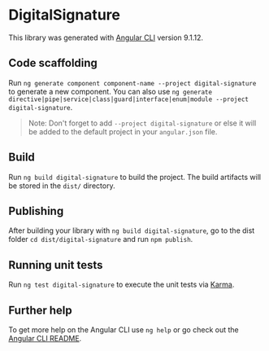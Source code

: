 # DigitalSignature

This library was generated with [Angular CLI](https://github.com/angular/angular-cli) version 9.1.12.

## Code scaffolding

Run `ng generate component component-name --project digital-signature` to generate a new component. You can also use `ng generate directive|pipe|service|class|guard|interface|enum|module --project digital-signature`.
> Note: Don't forget to add `--project digital-signature` or else it will be added to the default project in your `angular.json` file. 

## Build

Run `ng build digital-signature` to build the project. The build artifacts will be stored in the `dist/` directory.

## Publishing

After building your library with `ng build digital-signature`, go to the dist folder `cd dist/digital-signature` and run `npm publish`.

## Running unit tests

Run `ng test digital-signature` to execute the unit tests via [Karma](https://karma-runner.github.io).

## Further help

To get more help on the Angular CLI use `ng help` or go check out the [Angular CLI README](https://github.com/angular/angular-cli/blob/master/README.md).
